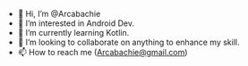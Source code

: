 - 👋 Hi, I’m @Arcabachie
- 👀 I’m interested in Android Dev.
- 🌱 I’m currently learning Kotlin.
- 💞️ I’m looking to collaborate on anything to enhance my skill.
- 📫 How to reach me (Arcabachie@gmail.com)

<!---
Arcabachie/Arcabachie is a ✨ special ✨ repository because its `README.md` (this file) appears on your GitHub profile.
You can click the Preview link to take a look at your changes.
--->

